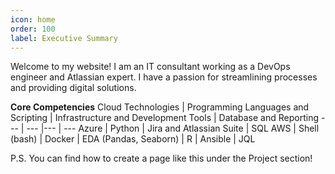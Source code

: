 ```yaml
---
icon: home
order: 100
label: Executive Summary
---
```



Welcome to my website! I am an IT consultant working as a DevOps engineer and Atlassian expert. I have a passion for streamlining processes and providing digital solutions. 


**Core Competencies**
Cloud Technologies    | Programming Languages and Scripting | Infrastructure and Development Tools | Database and Reporting 
---                   | ---                                 |---                                   | ---
Azure                 | Python                              | Jira and Atlassian Suite             | SQL
AWS                   | Shell (bash)                        | Docker                               | EDA (Pandas, Seaborn)
                      | R                                   | Ansible                              | JQL

P.S. You can find how to create a page like this under the Project section!
